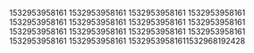 1532953958161
1532953958161
1532953958161
1532953958161
1532953958161
1532953958161
1532953958161
1532953958161
1532953958161
1532953958161
1532953958161
1532953958161
1532953958161
1532953958161
15329539581611532968192428